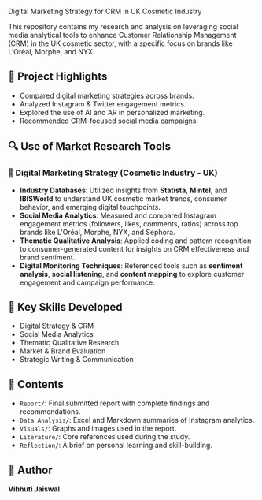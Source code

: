  Digital Marketing Strategy for CRM in UK Cosmetic Industry

This repository contains my research and analysis on leveraging social media analytical tools to enhance Customer Relationship Management (CRM) in the UK cosmetic sector, with a specific focus on brands like L'Oréal, Morphe, and NYX.

## 📌 Project Highlights
- Compared digital marketing strategies across brands.
- Analyzed Instagram & Twitter engagement metrics.
- Explored the use of AI and AR in personalized marketing.
- Recommended CRM-focused social media campaigns.

## 🔍 Use of Market Research Tools

### 💄 Digital Marketing Strategy (Cosmetic Industry - UK)
- **Industry Databases**: Utilized insights from **Statista**, **Mintel**, and **IBISWorld** to understand UK cosmetic market trends, consumer behavior, and emerging digital touchpoints.
- **Social Media Analytics**: Measured and compared Instagram engagement metrics (followers, likes, comments, ratios) across top brands like L'Oréal, Morphe, NYX, and Sephora.
- **Thematic Qualitative Analysis**: Applied coding and pattern recognition to consumer-generated content for insights on CRM effectiveness and brand sentiment.
- **Digital Monitoring Techniques**: Referenced tools such as **sentiment analysis**, **social listening**, and **content mapping** to explore customer engagement and campaign performance.


## 🧠 Key Skills Developed
- Digital Strategy & CRM
- Social Media Analytics
- Thematic Qualitative Research
- Market & Brand Evaluation
- Strategic Writing & Communication

## 📂 Contents
- `Report/`: Final submitted report with complete findings and recommendations.
- `Data_Analysis/`: Excel and Markdown summaries of Instagram analytics.
- `Visuals/`: Graphs and images used in the report.
- `Literature/`: Core references used during the study.
- `Reflection/`: A brief on personal learning and skill-building.



## 📧 Author
**Vibhuti Jaiswal** 
